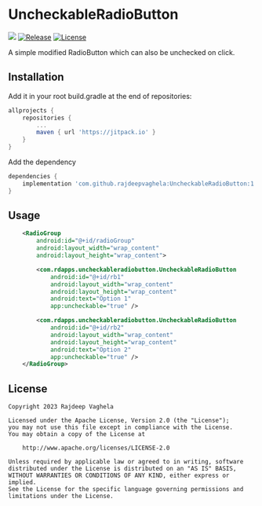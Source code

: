 # UncheckableRadioButton
[![](https://jitpack.io/v/rajdeepvaghela/UncheckableRadioButton.svg)](https://jitpack.io/#rajdeepvaghela/UncheckableRadioButton)
[![Release](https://img.shields.io/github/v/release/rajdeepvaghela/UncheckableRadioButton)](https://github.com/rajdeepvaghela/UncheckableRadioButton/releases)
[![License](https://img.shields.io/badge/License-Apache%202.0-blue.svg)](https://opensource.org/licenses/Apache-2.0)


A simple modified RadioButton which can also be unchecked on click. 

## Installation
Add it in your root build.gradle at the end of repositories:
```gradle
allprojects {
    repositories {
    	...
        maven { url 'https://jitpack.io' }
    }
} 
```
Add the dependency
```gradle
dependencies {
    implementation 'com.github.rajdeepvaghela:UncheckableRadioButton:1.0.0'
}
```
## Usage
```xml
    <RadioGroup
        android:id="@+id/radioGroup"
        android:layout_width="wrap_content"
        android:layout_height="wrap_content">

        <com.rdapps.uncheckableradiobutton.UncheckableRadioButton
            android:id="@+id/rb1"
            android:layout_width="wrap_content"
            android:layout_height="wrap_content"
            android:text="Option 1"
            app:uncheckable="true" />

        <com.rdapps.uncheckableradiobutton.UncheckableRadioButton
            android:id="@+id/rb2"
            android:layout_width="wrap_content"
            android:layout_height="wrap_content"
            android:text="Option 2"
            app:uncheckable="true" />
    </RadioGroup>
```

## License
```
Copyright 2023 Rajdeep Vaghela

Licensed under the Apache License, Version 2.0 (the "License");
you may not use this file except in compliance with the License.
You may obtain a copy of the License at

    http://www.apache.org/licenses/LICENSE-2.0

Unless required by applicable law or agreed to in writing, software
distributed under the License is distributed on an "AS IS" BASIS,
WITHOUT WARRANTIES OR CONDITIONS OF ANY KIND, either express or implied.
See the License for the specific language governing permissions and
limitations under the License.
```
